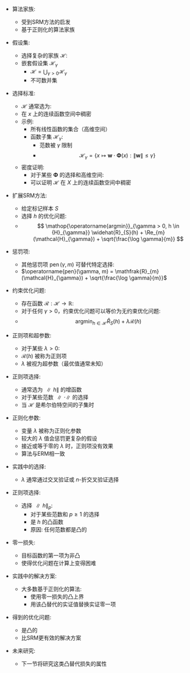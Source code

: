 - 算法家族:
	- 受到SRM方法的启发
	- 基于正则化的算法家族
- 假设集:
	- 选择复杂的家族 $\mathcal{H}$:
	- 嵌套假设集 ${\mathcal{H}}_{\gamma}$
		- $\mathcal{H} = \bigcup_{\gamma > 0} {\mathcal{H}}_{\gamma}$
		- 不可数并集
- 选择标准:
	- $\mathcal{H}$ 通常选为:
	- 在 $x$ 上的连续函数空间中稠密
    - 示例:
		- 所有线性函数的集合（高维空间）
		- 函数子集 ${\mathcal{H}}_{\gamma}$:
		    - 范数被 $\gamma$ 限制
		    - $${\mathcal{H}}_{\gamma} = \{ x \mapsto \mathbf{w} \cdot \mathbf{\Phi}(x) : \|\mathbf{w}\| \leq \gamma \}$$
	- 密度证明:
		- 对于某些 $\mathbf{\Phi}$ 的选择和高维空间:
	    - 可以证明 $\mathcal{H}$ 在 $X$ 上的连续函数空间中稠密

- 扩展SRM方法:
	- 给定标记样本 $S$
	- 选择 $h$ 的优化问题:
    - $$
    \mathop{\operatorname{argmin}}_{\gamma > 0, h \in {H}_{\gamma}} \widehat{R}_{S}(h) + \Re_{m}(\mathcal{H}_{\gamma}) + \sqrt{\frac{\log \gamma}{m}}
    $$
- 惩罚项:
	- 其他惩罚项 $\operatorname{pen}(\gamma, m)$ 可替代特定选择:
    - $\operatorname{pen}(\gamma, m) = \mathfrak{R}_{m}(\mathcal{H}_{\gamma}) + \sqrt{\frac{\log \gamma}{m}}$
- 约束优化问题:
	- 存在函数 $\mathcal{R} : \mathcal{H} \rightarrow \mathbb{R}$:
    - 对于任何 $\gamma > 0$，约束优化问题可以等价为无约束优化问题:
	- $$
      \mathop{\operatorname{argmin}}_{h \in \mathcal{H}} \widehat{R}_{S}(h) + \lambda \mathcal{R}(h)
      $$

- 正则项和超参数:
	- 对于某些 $\lambda > 0$:
    - $\mathcal{R}(h)$ 被称为正则项
    - $\lambda$ 被视为超参数（最优值通常未知）
- 正则项选择:
	- 通常选为 $\parallel h \parallel$ 的增函数
	- 对于某些范数 $\parallel \cdot \parallel$ 的选择
    - 当 $\mathcal{H}$ 是希尔伯特空间的子集时
- 正则化参数:
	- 变量 $\lambda$ 被称为正则化参数
	- 较大的 $\lambda$ 值会惩罚更复杂的假设
	- 接近或等于零的 $\lambda$ 时，正则项没有效果
    - 算法与ERM相一致
- 实践中的选择:
	- $\lambda$ 通常通过交叉验证或 $n$-折交叉验证选择
- 正则项选择:
	- 选择 $\parallel h \parallel_{p}$:
		- 对于某些范数和 $p \geq 1$ 的选择
		- 是 $h$ 的凸函数
		- 原因: 任何范数都是凸的
- 零一损失:
	- 目标函数的第一项为非凸
    - 使得优化问题在计算上变得困难
- 实践中的解决方案:
	- 大多数基于正则化的算法:
	    - 使用零一损失的凸上界
	    - 用该凸替代的实证值替换实证零一项
- 得到的优化问题:
	- 是凸的
	- 比SRM更有效的解决方案
- 未来研究:
	- 下一节将研究这类凸替代损失的属性
